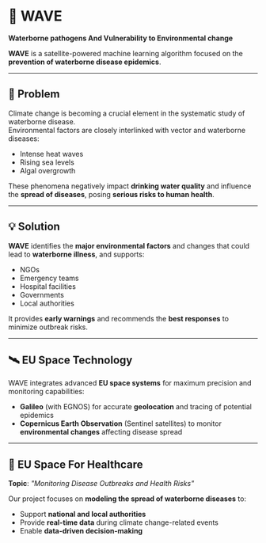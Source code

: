 # 🌊 **WAVE**  
**Waterborne pathogens And Vulnerability to Environmental change**

**WAVE** is a satellite-powered machine learning algorithm focused on the **prevention of waterborne disease epidemics**.

---

## 🚨 **Problem**

Climate change is becoming a crucial element in the systematic study of waterborne disease.  
Environmental factors are closely interlinked with vector and waterborne diseases:

- Intense heat waves  
- Rising sea levels  
- Algal overgrowth  

These phenomena negatively impact **drinking water quality** and influence the **spread of diseases**, posing **serious risks to human health**.

---

## 💡 **Solution**

**WAVE** identifies the **major environmental factors** and changes that could lead to **waterborne illness**, and supports:

- NGOs  
- Emergency teams  
- Hospital facilities  
- Governments  
- Local authorities  

It provides **early warnings** and recommends the **best responses** to minimize outbreak risks.

---

## 🛰️ **EU Space Technology**

WAVE integrates advanced **EU space systems** for maximum precision and monitoring capabilities:

- **Galileo** (with EGNOS) for accurate **geolocation** and tracing of potential epidemics  
- **Copernicus Earth Observation** (Sentinel satellites) to monitor **environmental changes** affecting disease spread

---

## 🏥 **EU Space For Healthcare**

**Topic**: _"Monitoring Disease Outbreaks and Health Risks"_

Our project focuses on **modeling the spread of waterborne diseases** to:

- Support **national and local authorities**
- Provide **real-time data** during climate change-related events
- Enable **data-driven decision-making**

